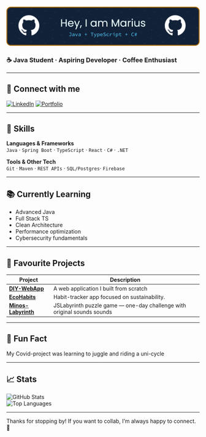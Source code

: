 ![banner](./assets/banner.png)


### ☕ Java Student · Aspiring Developer · Coffee Enthusiast

---

## 🔗 Connect with me  
[![LinkedIn](https://img.shields.io/badge/LinkedIn-0A66C2?style=for-the-badge&logo=linkedin&logoColor=white)](https://www.linkedin.com/in/mjkieldsen/)  [![Portfolio](https://img.shields.io/badge/Portfolio-000000?style=for-the-badge&logo=About.me&logoColor=white)](https://Mjkieldsen.com)

---

## 🚀 Skills  
**Languages & Frameworks**  
`Java` · `Spring Boot` · `TypeScript` · `React` · `C#` · `.NET`

**Tools & Other Tech**  
`Git` · `Maven` · `REST APIs` · `SQL/Postgres`· `Firebase`

---

## 📚 Currently Learning  
- Advanced Java 
- Full Stack TS
- Clean Architecture 
- Performance optimization
- Cybersecurity fundamentals

---

## 🌟 Favourite Projects  

| Project | Description |
|--------|-------------|
| [**DIY-WebApp**](https://github.com/Prindeon/diy-webapp) | A web application I built from scratch |
| [**EcoHabits**](https://github.com/Prindeon/EcoHabits) | Habit-tracker app focused on sustainability. |
| [**Minos-Labyrinth**](https://github.com/Prindeon/Minos-Labyrinth) | JSLabyrinth puzzle game — one-day challenge with original sounds sounds |

---

## 🤹 Fun Fact  
My Covid-project was learning to juggle and riding a uni-cycle

---

## 📈 Stats  
![GitHub Stats](https://github-readme-stats.vercel.app/api?username=Prindeon&show_icons=true&theme=tokyonight)  
![Top Languages](https://github-readme-stats.vercel.app/api/top-langs/?username=Prindeon&layout=compact&theme=tokyonight)

---

Thanks for stopping by! If you want to collab, I’m always happy to connect. 🚀
